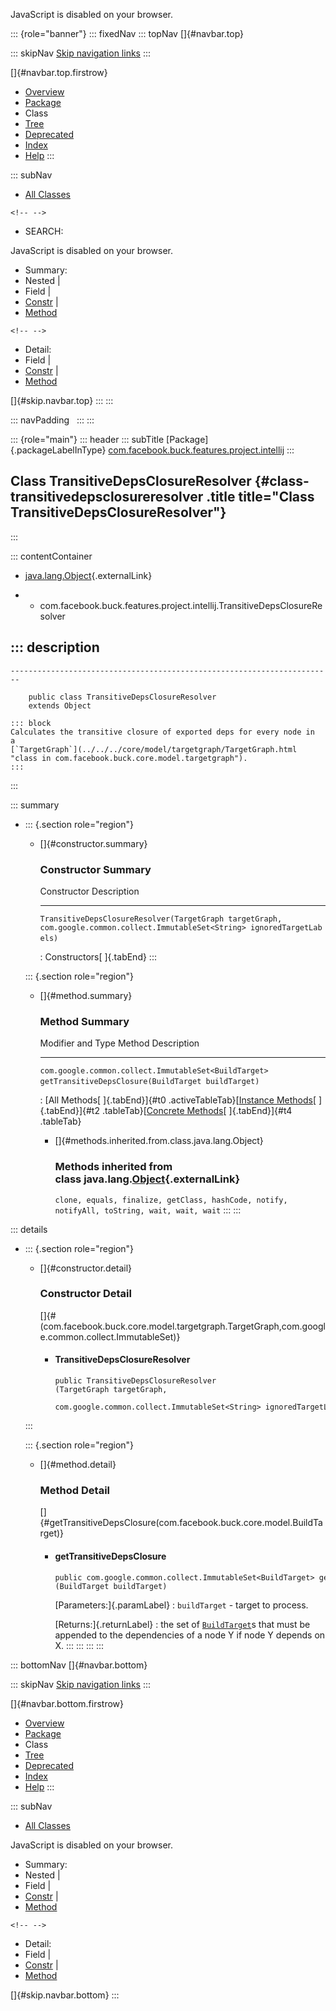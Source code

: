 <div>

JavaScript is disabled on your browser.

</div>

::: {role="banner"}
::: fixedNav
::: topNav
[]{#navbar.top}

::: skipNav
[Skip navigation links](#skip.navbar.top "Skip navigation links")
:::

[]{#navbar.top.firstrow}

-   [Overview](../../../../../../index.html)
-   [Package](package-summary.html)
-   Class
-   [Tree](package-tree.html)
-   [Deprecated](../../../../../../deprecated-list.html)
-   [Index](../../../../../../index-all.html)
-   [Help](../../../../../../help-doc.html)
:::

::: subNav
-   [All Classes](../../../../../../allclasses.html)

```{=html}
<!-- -->
```
-   SEARCH:

<div>

<div>

JavaScript is disabled on your browser.

</div>

</div>

<div>

-   Summary: 
-   Nested \| 
-   Field \| 
-   [Constr](#constructor.summary) \| 
-   [Method](#method.summary)

```{=html}
<!-- -->
```
-   Detail: 
-   Field \| 
-   [Constr](#constructor.detail) \| 
-   [Method](#method.detail)

</div>

[]{#skip.navbar.top}
:::
:::

::: navPadding
 
:::
:::

::: {role="main"}
::: header
::: subTitle
[Package]{.packageLabelInType} [com.facebook.buck.features.project.intellij](package-summary.html)
:::

## Class TransitiveDepsClosureResolver {#class-transitivedepsclosureresolver .title title="Class TransitiveDepsClosureResolver"}
:::

::: contentContainer
-   [java.lang.Object](http://docs.oracle.com/javase/7/docs/api/java/lang/Object.html?is-external=true "class or interface in java.lang"){.externalLink}

-   -   com.facebook.buck.features.project.intellij.TransitiveDepsClosureResolver

::: description
-   

    ------------------------------------------------------------------------

        public class TransitiveDepsClosureResolver
        extends Object

    ::: block
    Calculates the transitive closure of exported deps for every node in
    a
    [`TargetGraph`](../../../core/model/targetgraph/TargetGraph.html "class in com.facebook.buck.core.model.targetgraph").
    :::
:::

::: summary
-   ::: {.section role="region"}
    -   []{#constructor.summary}

        ### Constructor Summary

          Constructor                                                                                                                                                 Description
          ----------------------------------------------------------------------------------------------------------------------------------------------------------- -------------
          `TransitiveDepsClosureResolver​(TargetGraph targetGraph,                              com.google.common.collect.ImmutableSet<String> ignoredTargetLabels)`    

          : Constructors[ ]{.tabEnd}
    :::

    ::: {.section role="region"}
    -   []{#method.summary}

        ### Method Summary

          Modifier and Type                                       Method                                                Description
          ------------------------------------------------------- ----------------------------------------------------- -------------
          `com.google.common.collect.ImmutableSet<BuildTarget>`   `getTransitiveDepsClosure​(BuildTarget buildTarget)`    

          : [All Methods[ ]{.tabEnd}]{#t0 .activeTableTab}[[Instance
          Methods](javascript:show(2);)[ ]{.tabEnd}]{#t2
          .tableTab}[[Concrete
          Methods](javascript:show(8);)[ ]{.tabEnd}]{#t4 .tableTab}

        -   []{#methods.inherited.from.class.java.lang.Object}

            ### Methods inherited from class java.lang.[Object](http://docs.oracle.com/javase/7/docs/api/java/lang/Object.html?is-external=true "class or interface in java.lang"){.externalLink}

            `clone, equals, finalize, getClass, hashCode, notify, notifyAll, toString, wait, wait, wait`
    :::
:::

::: details
-   ::: {.section role="region"}
    -   []{#constructor.detail}

        ### Constructor Detail

        []{#<init>(com.facebook.buck.core.model.targetgraph.TargetGraph,com.google.common.collect.ImmutableSet)}

        -   #### TransitiveDepsClosureResolver

                public TransitiveDepsClosureResolver​(TargetGraph targetGraph,
                                                     com.google.common.collect.ImmutableSet<String> ignoredTargetLabels)
    :::

    ::: {.section role="region"}
    -   []{#method.detail}

        ### Method Detail

        []{#getTransitiveDepsClosure(com.facebook.buck.core.model.BuildTarget)}

        -   #### getTransitiveDepsClosure

            ``` methodSignature
            public com.google.common.collect.ImmutableSet<BuildTarget> getTransitiveDepsClosure​(BuildTarget buildTarget)
            ```

            [Parameters:]{.paramLabel}
            :   `buildTarget` - target to process.

            [Returns:]{.returnLabel}
            :   the set of
                [`BuildTarget`](../../../core/model/BuildTarget.html "class in com.facebook.buck.core.model")s
                that must be appended to the dependencies of a node Y if
                node Y depends on X.
    :::
:::
:::
:::

::: bottomNav
[]{#navbar.bottom}

::: skipNav
[Skip navigation links](#skip.navbar.bottom "Skip navigation links")
:::

[]{#navbar.bottom.firstrow}

-   [Overview](../../../../../../index.html)
-   [Package](package-summary.html)
-   Class
-   [Tree](package-tree.html)
-   [Deprecated](../../../../../../deprecated-list.html)
-   [Index](../../../../../../index-all.html)
-   [Help](../../../../../../help-doc.html)
:::

::: subNav
-   [All Classes](../../../../../../allclasses.html)

<div>

<div>

JavaScript is disabled on your browser.

</div>

</div>

<div>

-   Summary: 
-   Nested \| 
-   Field \| 
-   [Constr](#constructor.summary) \| 
-   [Method](#method.summary)

```{=html}
<!-- -->
```
-   Detail: 
-   Field \| 
-   [Constr](#constructor.detail) \| 
-   [Method](#method.detail)

</div>

[]{#skip.navbar.bottom}
:::
